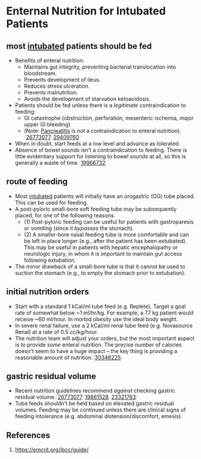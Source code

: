 # Enternal Nutrition for Intubated Patients
## most [intubated](../Procedures/Intubation.md) patients should be fed
*   Benefits of enteral nutrition:
    *   Maintains gut integrity, preventing bacterial translocation into bloodstream.
    *   Prevents development of ileus.
    *   Reduces stress ulceration.
    *   Prevents malnutrition.
    *   Avoids the development of starvation ketoacidosis.
*   Patients should be fed unless there is a _legitimate_ contraindication to feeding:
    *   GI catastrophe (obstruction, perforation, mesenteric ischemia, major upper GI bleeding)
    *   (Note: [Pancreatitis](../../Gastroenterology/Acute%20Pancreatitis.md) is _not_ a contraindication to enteral nutrition). <span style="color: #c8c8c8;">([26773077](https://pubmed.ncbi.nlm.nih.gov/26773077/), [29409760](https://pubmed.ncbi.nlm.nih.gov/29409760/))</span>
*   When in doubt, start feeds at a low level and advance as tolerated.
*   Absence of bowel sounds isn't a contraindication to feeding. There is little evidentiary support for listening to bowel sounds at all, so this is generally a waste of time.<span style="color: #c8c8c8;">([19966732](https://pubmed.ncbi.nlm.nih.gov/19966732/))</span>

## route of feeding
*   Most [intubated](../Procedures/Intubation.md) patients will initially have an orogastric (OG) tube placed. This can be used for feeding.
*   A post-pyloric small-bore soft feeding tube may be subsequently placed, for one of the following reasons.
    *   (1) Post-pyloric feeding can be useful for patients with gastroparesis or vomiting (since it _bypasses_ the stomach).
    *   (2) A smaller-bore nasal feeding tube is more comfortable and can be left in place longer (e.g., after the patient has been extubated). This may be useful in patients with hepatic encephalopathy or neurologic injury, in whom it is important to maintain gut access following extubation.
*   The minor drawback of a small-bore tube is that it cannot be used to suction the stomach (e.g., to empty the stomach prior to extubation).

## initial nutrition orders
*   Start with a standard 1 kCal/ml tube feed (e.g. Replete). Target a goal rate of somewhat below ~1 ml/hr/kg. For example, a 77 kg patient would receive ~60 ml/hour. In morbid obesity use the ideal body weight.
*   In severe renal failure, use a 2 kCal/ml renal tube feed (e.g. Novasource Renal) at a rate of 0.5 cc/kg/hour.
*   The nutrition team will adjust your orders, but the most important aspect is to provide _some_ enteral nutrition. The precise number of calories doesn't seem to have a huge impact – the key thing is providing a reasonable amount of nutrition.<span style="color: #c8c8c8;">([30346225](https://pubmed.ncbi.nlm.nih.gov/30346225/))</span>

## gastric residual volume
*   Recent nutrition guidelines recommend _against_ checking gastric residual volume.<span style="color: #c8c8c8;">([26773077](https://pubmed.ncbi.nlm.nih.gov/26773077/), [19861528](https://pubmed.ncbi.nlm.nih.gov/19861528/), [23321763](https://pubmed.ncbi.nlm.nih.gov/23321763/))</span>
*   Tube feeds shouldn't be held based on elevated gastric residual volumes. Feeding may be continued unless there are clinical signs of feeding intolerance (e.g. abdominal distension/discomfort, emesis).

## References
1.  https://emcrit.org/ibcc/guide/
